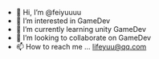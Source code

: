- 👋 Hi, I’m @feiyuuuu
- 👀 I’m interested in GameDev
- 🌱 I’m currently learning unity GameDev
- 💞️ I’m looking to collaborate on GameDev
- 📫 How to reach me ... lifeyuu@qq.com

<!---
feiyuuuu/feiyuuuu is a ✨ special ✨ repository because its `README.md` (this file) appears on your GitHub profile.
You can click the Preview link to take a look at your changes.
--->
